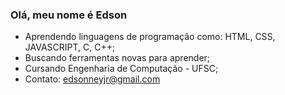 ### Olá, meu nome é Edson

- Aprendendo linguagens de programação como: HTML, CSS, JAVASCRIPT, C, C++;
- Buscando ferramentas novas para aprender;
- Cursando Engenharia de Computação - UFSC;
- Contato: edsonneyjr@gmail.com
